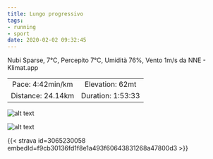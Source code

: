 ```yaml
---
title: Lungo progressivo
tags:
- running
- sport
date: 2020-02-02 09:32:45
---
```

Nubi Sparse, 7°C, Percepito 7°C, Umidità 76%, Vento 1m/s da NNE - Klimat.app

| | |
| :-: | :-: |
| Pace: 4:42min/km | Elevation: 62mt |
| Distance: 24.14km | Duration: 1:53:33 |

![alt text](/images/2020/20200202-activity-image.jpg "Image")


![alt text](/images/2020/20200202-activity-map.png "map")


{{< strava id=3065230058 embedId=f9cb30136fd1f8e1a493f60643831268a47800d3 >}}
